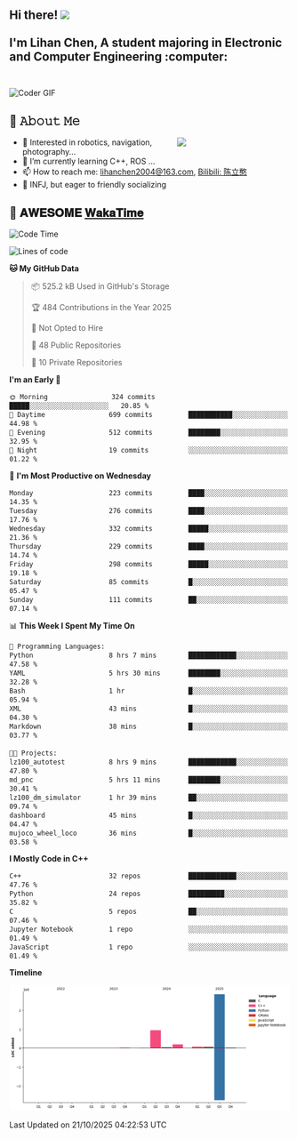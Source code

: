 <h2 align="left">
 <abc>
  <br>Hi there! <img src="https://user-images.githubusercontent.com/42378118/110234147-e3259600-7f4e-11eb-95be-0c4047144dea.gif" width="30"><br>
  <br> I'm Lihan Chen, A student majoring in Electronic and Computer Engineering :computer:<br>
  <br>
 </abc>
</h2>

<img align="center" src="https://media.giphy.com/media/SWoSkN6DxTszqIKEqv/giphy.gif" alt="Coder GIF" width="500">

## :book: 𝙰𝚋𝚘𝚞𝚝 𝙼𝚎

<img align="right" width="40%" src="https://github-readme-stats.vercel.app/api?username=LihanChen2004&show_icons=true&icon_color=CE1D2D&text_color=718096&bg_color=ffffff&hide_title=true" />

- 🌟 Interested in robotics, navigation, photography...
- 🌱 I’m currently learning C++, ROS ... 
- 📫 How to reach me: lihanchen2004@163.com, [Bilibili: 陈立憨](https://space.bilibili.com/170786212)
- 👯 INFJ, but eager to friendly socializing

## 📜 𝐀𝐖𝐄𝐒𝐎𝐌𝐄 [𝐖𝐚𝐤𝐚𝐓𝐢𝐦𝐞](https://github.com/anmol098/waka-readme-stats)

<!--START_SECTION:waka-->
![Code Time](http://img.shields.io/badge/Code%20Time-1%2C533%20hrs%2020%20mins-blue)

![Lines of code](https://img.shields.io/badge/From%20Hello%20World%20I%27ve%20Written-4.2%20million%20lines%20of%20code-blue)

**🐱 My GitHub Data** 

> 📦 525.2 kB Used in GitHub's Storage 
 > 
> 🏆 484 Contributions in the Year 2025
 > 
> 🚫 Not Opted to Hire
 > 
> 📜 48 Public Repositories 
 > 
> 🔑 10 Private Repositories 
 > 
**I'm an Early 🐤** 

```text
🌞 Morning                324 commits         █████░░░░░░░░░░░░░░░░░░░░   20.85 % 
🌆 Daytime                699 commits         ███████████░░░░░░░░░░░░░░   44.98 % 
🌃 Evening                512 commits         ████████░░░░░░░░░░░░░░░░░   32.95 % 
🌙 Night                  19 commits          ░░░░░░░░░░░░░░░░░░░░░░░░░   01.22 % 
```
📅 **I'm Most Productive on Wednesday** 

```text
Monday                   223 commits         ████░░░░░░░░░░░░░░░░░░░░░   14.35 % 
Tuesday                  276 commits         ████░░░░░░░░░░░░░░░░░░░░░   17.76 % 
Wednesday                332 commits         █████░░░░░░░░░░░░░░░░░░░░   21.36 % 
Thursday                 229 commits         ████░░░░░░░░░░░░░░░░░░░░░   14.74 % 
Friday                   298 commits         █████░░░░░░░░░░░░░░░░░░░░   19.18 % 
Saturday                 85 commits          █░░░░░░░░░░░░░░░░░░░░░░░░   05.47 % 
Sunday                   111 commits         ██░░░░░░░░░░░░░░░░░░░░░░░   07.14 % 
```


📊 **This Week I Spent My Time On** 

```text
💬 Programming Languages: 
Python                   8 hrs 7 mins        ████████████░░░░░░░░░░░░░   47.58 % 
YAML                     5 hrs 30 mins       ████████░░░░░░░░░░░░░░░░░   32.28 % 
Bash                     1 hr                █░░░░░░░░░░░░░░░░░░░░░░░░   05.94 % 
XML                      43 mins             █░░░░░░░░░░░░░░░░░░░░░░░░   04.30 % 
Markdown                 38 mins             █░░░░░░░░░░░░░░░░░░░░░░░░   03.77 % 

🐱‍💻 Projects: 
lz100_autotest           8 hrs 9 mins        ████████████░░░░░░░░░░░░░   47.80 % 
md_pnc                   5 hrs 11 mins       ████████░░░░░░░░░░░░░░░░░   30.41 % 
lz100_dm_simulator       1 hr 39 mins        ██░░░░░░░░░░░░░░░░░░░░░░░   09.74 % 
dashboard                45 mins             █░░░░░░░░░░░░░░░░░░░░░░░░   04.47 % 
mujoco_wheel_loco        36 mins             █░░░░░░░░░░░░░░░░░░░░░░░░   03.58 % 
```

**I Mostly Code in C++** 

```text
C++                      32 repos            ████████████░░░░░░░░░░░░░   47.76 % 
Python                   24 repos            █████████░░░░░░░░░░░░░░░░   35.82 % 
C                        5 repos             ██░░░░░░░░░░░░░░░░░░░░░░░   07.46 % 
Jupyter Notebook         1 repo              ░░░░░░░░░░░░░░░░░░░░░░░░░   01.49 % 
JavaScript               1 repo              ░░░░░░░░░░░░░░░░░░░░░░░░░   01.49 % 
```



**Timeline**

![Lines of Code chart](https://raw.githubusercontent.com/LihanChen2004/LihanChen2004/main/assets/bar_graph.png)


 Last Updated on 21/10/2025 04:22:53 UTC
<!--END_SECTION:waka-->

<!--
**LihanChen2004/LihanChen2004** is a ✨ _special_ ✨ repository because its `README.md` (this file) appears on your GitHub profile.

Here are some ideas to get you started:

- 🔭 I’m currently working on ...
- 🌱 I’m currently learning ...
- 👯 I’m looking to collaborate on ...
- 🤔 I’m looking for help with ...
- 💬 Ask me about ...
- 📫 How to reach me: ...
- 😄 Pronouns: ...
- ⚡ Fun fact: ...
-->
